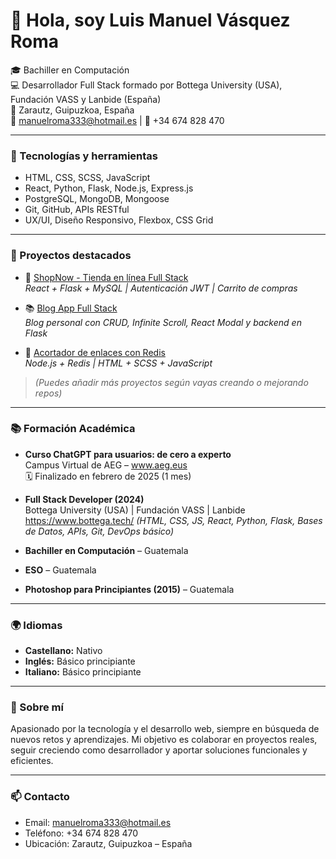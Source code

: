 # 👋 Hola, soy Luis Manuel Vásquez Roma

🎓 Bachiller en Computación  
💻 Desarrollador Full Stack formado por Bottega University (USA), Fundación VASS y Lanbide (España)  
📍 Zarautz, Guipuzkoa, España  
📧 manuelroma333@hotmail.es | 📱 +34 674 828 470

---

### 🚀 Tecnologías y herramientas

- HTML, CSS, SCSS, JavaScript
- React, Python, Flask, Node.js, Express.js
- PostgreSQL, MongoDB, Mongoose
- Git, GitHub, APIs RESTful
- UX/UI, Diseño Responsivo, Flexbox, CSS Grid

---

### 📂 Proyectos destacados

- 🛒 [ShopNow - Tienda en línea Full Stack](https://github.com/manuelroma777/capstone_project)  
  _React + Flask + MySQL | Autenticación JWT | Carrito de compras_

- 📚 [Blog App Full Stack](https://github.com/manuelroma777/NombreDelRepo)  
  _Blog personal con CRUD, Infinite Scroll, React Modal y backend en Flask_

- 🔗 [Acortador de enlaces con Redis](https://github.com/manuelroma777/redis-project)  
  _Node.js + Redis | HTML + SCSS + JavaScript_

> *(Puedes añadir más proyectos según vayas creando o mejorando repos)*

---

### 📚 Formación Académica

- **Curso ChatGPT para usuarios: de cero a experto**  
  Campus Virtual de AEG – www.aeg.eus  
  🗓 Finalizado en febrero de 2025 (1 mes)  

- **Full Stack Developer (2024)**  
  Bottega University (USA) | Fundación VASS | Lanbide  https://www.bottega.tech/
  _(HTML, CSS, JS, React, Python, Flask, Bases de Datos, APIs, Git, DevOps básico)_

- **Bachiller en Computación** – Guatemala  
- **ESO** – Guatemala  
- **Photoshop para Principiantes (2015)** – Guatemala

---

### 🌍 Idiomas

- **Castellano:** Nativo  
- **Inglés:** Básico principiante  
- **Italiano:** Básico principiante

---

### 💬 Sobre mí

Apasionado por la tecnología y el desarrollo web, siempre en búsqueda de nuevos retos y aprendizajes. Mi objetivo es colaborar en proyectos reales, seguir creciendo como desarrollador y aportar soluciones funcionales y eficientes.

---

### 📫 Contacto

- Email: manuelroma333@hotmail.es  
- Teléfono: +34 674 828 470  
- Ubicación: Zarautz, Guipuzkoa – España  




<!---
manuelroma777/manuelroma777 is a ✨ special ✨ repository because its `README.md` (this file) appears on your GitHub profile.
You can click the Preview link to take a look at your changes.
--->

